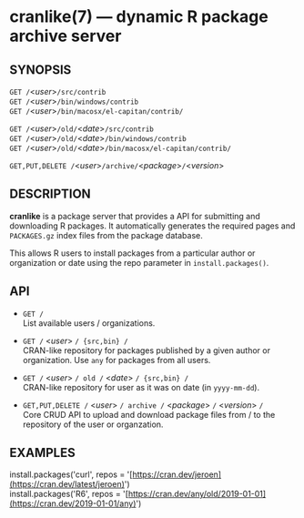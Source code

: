 
# cranlike(7) &mdash; dynamic R package archive server

## SYNOPSIS

`GET /`&lt;*user*>`/src/contrib`  
`GET /`&lt;*user*>`/bin/windows/contrib`  
`GET /`&lt;*user*>`/bin/macosx/el-capitan/contrib/`  

`GET /`&lt;*user*>`/old/`&lt;*date*>`/src/contrib`  
`GET /`&lt;*user*>`/old/`&lt;*date*>`/bin/windows/contrib`  
`GET /`&lt;*user*>`/old/`&lt;*date*>`/bin/macosx/el-capitan/contrib/`  

`GET,PUT,DELETE /`&lt;*user*>`/archive/`&lt;*package*>`/`&lt;*version*>  


## DESCRIPTION

**cranlike** is a package server that provides a API for submitting
and downloading R packages. It automatically generates the required
pages and `PACKAGES.gz` index files from the package database.

This allows R users to install packages from a particular author or
organization or date using the repo parameter in `install.packages()`.

## API

* `GET /`  
  List available users / organizations.

* `GET /` &lt;*user*> `/ {src,bin} /`  
  CRAN-like repository for packages published by a given author
  or organization. Use `any` for packages from all users.

* `GET /` &lt;*user*>  `/ old /` &lt;*date*> `/ {src,bin} /`  
  CRAN-like repository for user as it was on date (in `yyyy-mm-dd`).

* `GET,PUT,DELETE /` &lt;*user*> `/ archive /` &lt;*package*> `/` &lt;*version*> `/`  
  Core CRUD API to upload and download package files from / to the 
  repository of the user or organzation.

## EXAMPLES

install.packages('curl', repos = '[https://cran.dev/jeroen](https://cran.dev/latest/jeroen)')  
install.packages('R6', repos = '[https://cran.dev/any/old/2019-01-01](https://cran.dev/2019-01-01/any)')  